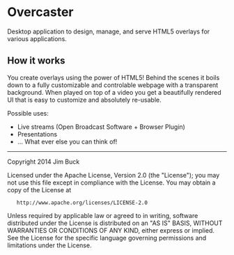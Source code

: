 Overcaster
=========

Desktop application to design, manage, and serve HTML5 overlays for various applications.


## How it works

You create overlays using the power of HTML5! Behind the scenes it boils down to a fully customizable and controlable webpage with a transparent background.  When played on top of a video you get a beautifully rendered UI that is easy to customize and absolutely re-usable.



Possible uses:
 - Live streams (Open Broadcast Software + Browser Plugin)
 - Presentations
 - ... What ever else you can think of!





----

Copyright 2014 Jim Buck

   Licensed under the Apache License, Version 2.0 (the "License");
   you may not use this file except in compliance with the License.
   You may obtain a copy of the License at

       http://www.apache.org/licenses/LICENSE-2.0

   Unless required by applicable law or agreed to in writing, software
   distributed under the License is distributed on an "AS IS" BASIS,
   WITHOUT WARRANTIES OR CONDITIONS OF ANY KIND, either express or implied.
   See the License for the specific language governing permissions and
   limitations under the License.